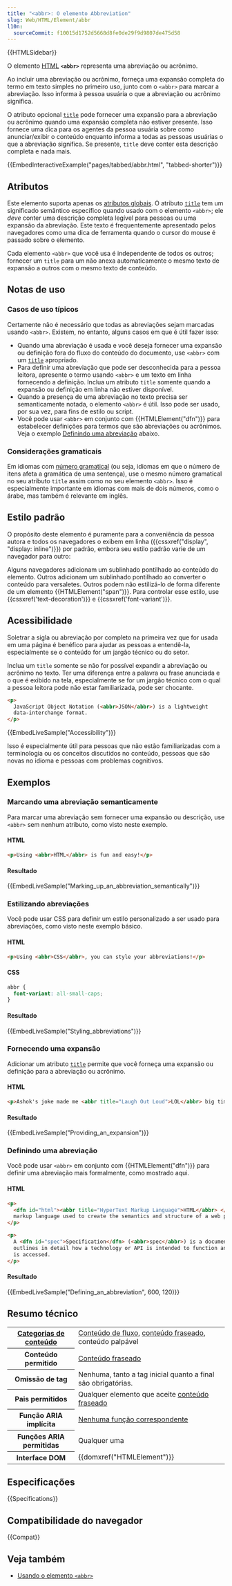 ```yaml
---
title: "<abbr>: O elemento Abbreviation"
slug: Web/HTML/Element/abbr
l10n:
  sourceCommit: f10015d1752d5668d8fe0de29f9d9807de475d58
---
```


{{HTMLSidebar}}

O elemento [HTML](/pt-BR/docs/Web/HTML) **`<abbr>`** representa uma abreviação ou acrônimo.

Ao incluir uma abreviação ou acrônimo, forneça uma expansão completa do termo em texto simples no primeiro uso, junto com o `<abbr>` para marcar a abreviação. Isso informa à pessoa usuária o que a abreviação ou acrônimo significa.

O atributo opcional [`title`](/pt-BR/docs/Web/HTML/Global_attributes/title) pode fornecer uma expansão para a abreviação ou acrônimo quando uma expansão completa não estiver presente. Isso fornece uma dica para os agentes da pessoa usuária sobre como anunciar/exibir o conteúdo enquanto informa a todas as pessoas usuárias o que a abreviação significa. Se presente, `title` deve conter esta descrição completa e nada mais.

{{EmbedInteractiveExample("pages/tabbed/abbr.html", "tabbed-shorter")}}

## Atributos

Este elemento suporta apenas os [atributos globais](/pt-BR/docs/Web/HTML/Global_attributes). O atributo [`title`](/pt-BR/docs/Web/HTML/Global_attributes/title) tem um significado semântico específico quando usado com o elemento `<abbr>`; ele _deve_ conter uma descrição completa legível para pessoas ou uma expansão da abreviação. Este texto é frequentemente apresentado pelos navegadores como uma dica de ferramenta quando o cursor do mouse é passado sobre o elemento.

Cada elemento `<abbr>` que você usa é independente de todos os outros; fornecer um `title` para um não anexa automaticamente o mesmo texto de expansão a outros com o mesmo texto de conteúdo.

## Notas de uso

### Casos de uso típicos

Certamente não é necessário que todas as abreviações sejam marcadas usando `<abbr>`. Existem, no entanto, alguns casos em que é útil fazer isso:

- Quando uma abreviação é usada e você deseja fornecer uma expansão ou definição fora do fluxo do conteúdo do documento, use `<abbr>` com um [`title`](/pt-BR/docs/Web/HTML/Global_attributes/title) apropriado.
- Para definir uma abreviação que pode ser desconhecida para a pessoa leitora, apresente o termo usando `<abbr>` e um texto em linha fornecendo a definição. Inclua um atributo `title` somente quando a expansão ou definição em linha não estiver disponível.
- Quando a presença de uma abreviação no texto precisa ser semanticamente notada, o elemento `<abbr>` é útil. Isso pode ser usado, por sua vez, para fins de estilo ou script.
- Você pode usar `<abbr>` em conjunto com {{HTMLElement("dfn")}} para estabelecer definições para termos que são abreviações ou acrônimos. Veja o exemplo [Definindo uma abreviação](#definindo_uma_abreviação) abaixo.

### Considerações gramaticais

Em idiomas com [número gramatical](<https://pt.wikipedia.org/wiki/N%C3%BAmero_(gram%C3%A1tica)>) (ou seja, idiomas em que o número de itens afeta a gramática de uma sentença), use o mesmo número gramatical no seu atributo `title` assim como no seu elemento `<abbr>`. Isso é especialmente importante em idiomas com mais de dois números, como o árabe, mas também é relevante em inglês.

## Estilo padrão

O propósito deste elemento é puramente para a conveniência da pessoa autora e todos os navegadores o exibem em linha ({{cssxref("display", "display: inline")}}) por padrão, embora seu estilo padrão varie de um navegador para outro:

Alguns navegadores adicionam um sublinhado pontilhado ao conteúdo do elemento. Outros adicionam um sublinhado pontilhado ao converter o conteúdo para versaletes. Outros podem não estilizá-lo de forma diferente de um elemento {{HTMLElement("span")}}. Para controlar esse estilo, use {{cssxref('text-decoration')}} e {{cssxref('font-variant')}}.

## Acessibilidade

Soletrar a sigla ou abreviação por completo na primeira vez que for usada em uma página é benéfico para ajudar as pessoas a entendê-la, especialmente se o conteúdo for um jargão técnico ou do setor.

Inclua um `title` somente se não for possível expandir a abreviação ou acrônimo no texto. Ter uma diferença entre a palavra ou frase anunciada e o que é exibido na tela, especialmente se for um jargão técnico com o qual a pessoa leitora pode não estar familiarizada, pode ser chocante.

```html
<p>
  JavaScript Object Notation (<abbr>JSON</abbr>) is a lightweight
  data-interchange format.
</p>
```

{{EmbedLiveSample("Accessibility")}}

Isso é especialmente útil para pessoas que não estão familiarizadas com a terminologia ou os conceitos discutidos no conteúdo, pessoas que são novas no idioma e pessoas com problemas cognitivos.

## Exemplos

### Marcando uma abreviação semanticamente

Para marcar uma abreviação sem fornecer uma expansão ou descrição, use `<abbr>` sem nenhum atributo, como visto neste exemplo.

#### HTML

```html
<p>Using <abbr>HTML</abbr> is fun and easy!</p>
```

#### Resultado

{{EmbedLiveSample("Marking_up_an_abbreviation_semantically")}}

### Estilizando abreviações

Você pode usar CSS para definir um estilo personalizado a ser usado para abreviações, como visto neste exemplo básico.

#### HTML

```html
<p>Using <abbr>CSS</abbr>, you can style your abbreviations!</p>
```

#### CSS

```css
abbr {
  font-variant: all-small-caps;
}
```

#### Resultado

{{EmbedLiveSample("Styling_abbreviations")}}

### Fornecendo uma expansão

Adicionar um atributo [`title`](/pt-BR/docs/Web/HTML/Global_attributes/title) permite que você forneça uma expansão ou definição para a abreviação ou acrônimo.

#### HTML

```html
<p>Ashok's joke made me <abbr title="Laugh Out Loud">LOL</abbr> big time.</p>
```

#### Resultado

{{EmbedLiveSample("Providing_an_expansion")}}

### Definindo uma abreviação

Você pode usar `<abbr>` em conjunto com {{HTMLElement("dfn")}} para definir uma abreviação mais formalmente, como mostrado aqui.

#### HTML

```html
<p>
  <dfn id="html"><abbr title="HyperText Markup Language">HTML</abbr> </dfn> is a
  markup language used to create the semantics and structure of a web page.
</p>

<p>
  A <dfn id="spec">Specification</dfn> (<abbr>spec</abbr>) is a document that
  outlines in detail how a technology or API is intended to function and how it
  is accessed.
</p>
```

#### Resultado

{{EmbedLiveSample("Defining_an_abbreviation", 600, 120)}}

## Resumo técnico

<table class="properties">
  <tbody>
    <tr>
      <th scope="row">
        <a href="/pt-BR/docs/Web/HTML/Content_categories"
          >Categorias de conteúdo</a
        >
      </th>
      <td>
        <a href="/pt-BR/docs/Web/HTML/Content_categories#conte%C3%BAdo_de_fluxo"
          >Conteúdo de fluxo</a
        >,
        <a href="/pt-BR/docs/Web/HTML/Content_categories#conte%C3%BAdo_fraseado"
          >conteúdo fraseado</a
        >, conteúdo palpável
      </td>
    </tr>
    <tr>
      <th scope="row">Conteúdo permitido</th>
      <td>
        <a href="/pt-BR/docs/Web/HTML/Content_categories#conte%C3%BAdo_fraseado"
          >Conteúdo fraseado</a
        >
      </td>
    </tr>
    <tr>
      <th scope="row">Omissão de tag</th>
      <td>Nenhuma, tanto a tag inicial quanto a final são obrigatórias.</td>
    </tr>
    <tr>
      <th scope="row">Pais permitidos</th>
      <td>
        Qualquer elemento que aceite
        <a href="/pt-BR/docs/Web/HTML/Content_categories#conte%C3%BAdo_fraseado"
          >conteúdo fraseado</a
        >
      </td>
    </tr>
    <tr>
      <th scope="row">Função ARIA implícita</th>
      <td>
        <a href="https://www.w3.org/TR/html-aria/#dfn-no-corresponding-role"
          >Nenhuma função correspondente</a
        >
      </td>
    </tr>
    <tr>
      <th scope="row">Funções ARIA permitidas</th>
      <td>Qualquer uma</td>
    </tr>
    <tr>
      <th scope="row">Interface DOM</th>
      <td>{{domxref("HTMLElement")}}</td>
    </tr>
  </tbody>
</table>

## Especificações

{{Specifications}}

## Compatibilidade do navegador

{{Compat}}

## Veja também

- [Usando o elemento `<abbr>`](/pt-BR/docs/Learn/HTML/Introduction_to_HTML/Advanced_text_formatting#abreviações)
